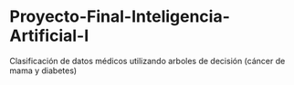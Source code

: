 # Proyecto-Final-Inteligencia-Artificial-I
Clasificación de datos médicos utilizando arboles de decisión (cáncer de mama y diabetes)
